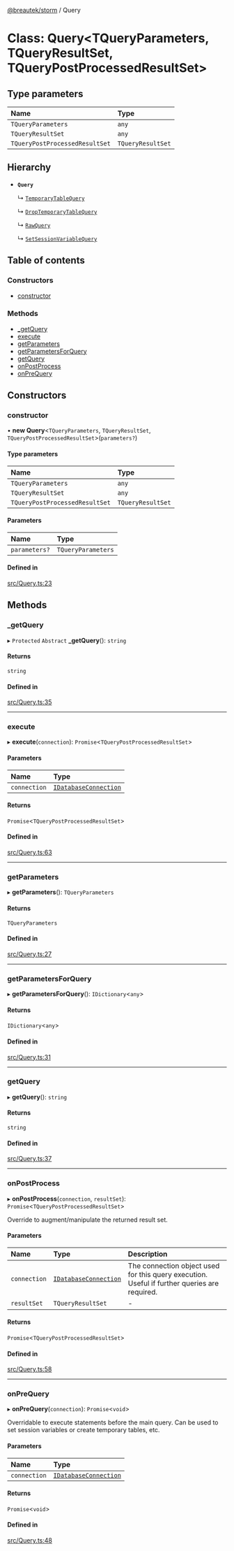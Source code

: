 [@breautek/storm](../README.md) / Query

# Class: Query<TQueryParameters, TQueryResultSet, TQueryPostProcessedResultSet\>

## Type parameters

| Name | Type |
| :------ | :------ |
| `TQueryParameters` | `any` |
| `TQueryResultSet` | `any` |
| `TQueryPostProcessedResultSet` | `TQueryResultSet` |

## Hierarchy

- **`Query`**

  ↳ [`TemporaryTableQuery`](TemporaryTableQuery.md)

  ↳ [`DropTemporaryTableQuery`](DropTemporaryTableQuery.md)

  ↳ [`RawQuery`](RawQuery.md)

  ↳ [`SetSessionVariableQuery`](SetSessionVariableQuery.md)

## Table of contents

### Constructors

- [constructor](Query.md#constructor)

### Methods

- [\_getQuery](Query.md#_getquery)
- [execute](Query.md#execute)
- [getParameters](Query.md#getparameters)
- [getParametersForQuery](Query.md#getparametersforquery)
- [getQuery](Query.md#getquery)
- [onPostProcess](Query.md#onpostprocess)
- [onPreQuery](Query.md#onprequery)

## Constructors

### constructor

• **new Query**<`TQueryParameters`, `TQueryResultSet`, `TQueryPostProcessedResultSet`\>(`parameters?`)

#### Type parameters

| Name | Type |
| :------ | :------ |
| `TQueryParameters` | `any` |
| `TQueryResultSet` | `any` |
| `TQueryPostProcessedResultSet` | `TQueryResultSet` |

#### Parameters

| Name | Type |
| :------ | :------ |
| `parameters?` | `TQueryParameters` |

#### Defined in

[src/Query.ts:23](https://github.com/breautek/storm/blob/2f08fb3/src/Query.ts#L23)

## Methods

### \_getQuery

▸ `Protected` `Abstract` **_getQuery**(): `string`

#### Returns

`string`

#### Defined in

[src/Query.ts:35](https://github.com/breautek/storm/blob/2f08fb3/src/Query.ts#L35)

___

### execute

▸ **execute**(`connection`): `Promise`<`TQueryPostProcessedResultSet`\>

#### Parameters

| Name | Type |
| :------ | :------ |
| `connection` | [`IDatabaseConnection`](../interfaces/IDatabaseConnection.md) |

#### Returns

`Promise`<`TQueryPostProcessedResultSet`\>

#### Defined in

[src/Query.ts:63](https://github.com/breautek/storm/blob/2f08fb3/src/Query.ts#L63)

___

### getParameters

▸ **getParameters**(): `TQueryParameters`

#### Returns

`TQueryParameters`

#### Defined in

[src/Query.ts:27](https://github.com/breautek/storm/blob/2f08fb3/src/Query.ts#L27)

___

### getParametersForQuery

▸ **getParametersForQuery**(): `IDictionary`<`any`\>

#### Returns

`IDictionary`<`any`\>

#### Defined in

[src/Query.ts:31](https://github.com/breautek/storm/blob/2f08fb3/src/Query.ts#L31)

___

### getQuery

▸ **getQuery**(): `string`

#### Returns

`string`

#### Defined in

[src/Query.ts:37](https://github.com/breautek/storm/blob/2f08fb3/src/Query.ts#L37)

___

### onPostProcess

▸ **onPostProcess**(`connection`, `resultSet`): `Promise`<`TQueryPostProcessedResultSet`\>

Override to augment/manipulate the returned result set.

#### Parameters

| Name | Type | Description |
| :------ | :------ | :------ |
| `connection` | [`IDatabaseConnection`](../interfaces/IDatabaseConnection.md) | The connection object used for this query execution. Useful if further queries are required. |
| `resultSet` | `TQueryResultSet` | - |

#### Returns

`Promise`<`TQueryPostProcessedResultSet`\>

#### Defined in

[src/Query.ts:58](https://github.com/breautek/storm/blob/2f08fb3/src/Query.ts#L58)

___

### onPreQuery

▸ **onPreQuery**(`connection`): `Promise`<`void`\>

Overridable to execute statements before the main query.
Can be used to set session variables or create temporary tables, etc.

#### Parameters

| Name | Type |
| :------ | :------ |
| `connection` | [`IDatabaseConnection`](../interfaces/IDatabaseConnection.md) |

#### Returns

`Promise`<`void`\>

#### Defined in

[src/Query.ts:48](https://github.com/breautek/storm/blob/2f08fb3/src/Query.ts#L48)
